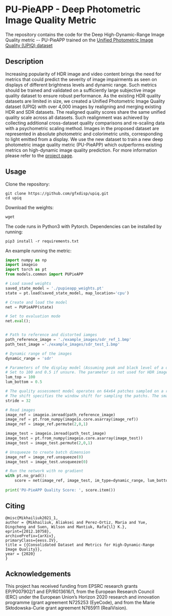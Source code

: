 # PU-PieAPP - Deep Photometric Image Quality Metric

The repository contains the code for the Deep High-Dynamic-Range Image Quality metric -- PU-PieAPP trained on the [Unified Photometric Image Quality (UPIQ) dataset](https://www.repository.cam.ac.uk/handle/1810/315373)

## Description

Increasing popularity of HDR image and video content brings the need for metrics that could predict the severity of image impairments as seen on displays of different brightness levels and dynamic range. Such metrics should be trained and validated on a sufficiently large subjective image quality dataset to ensure robust performance. As the existing HDR quality datasets are limited in size, we created a Unified Photometric Image Quality dataset (UPIQ) with over 4,000 images by realigning and merging existing HDR and SDR datasets. The realigned quality scores share the same unified quality scale across all datasets. Such realignment was achieved by collecting additional cross-dataset quality comparisons and re-scaling data with a psychometric scaling method. Images in the proposed dataset are represented in absolute photometric and colorimetric units, corresponding to light emitted from a display. We use the new dataset to train a new deep photometric image quality metric (PU-PieAPP) which outperforms existing metrics on high-dynamic image quality prediction. For more information please refer to the [project page](https://www.cl.cam.ac.uk/research/rainbow/projects/upiq/).

## Usage

Clone the repository:

```
git clone https://github.com/gfxdisp/upiq.git
cd upiq
```

Download the weights:
```
wget
```

The code runs in Python3 with Pytorch. Dependencies can be installed by running:

```
pip3 install -r requirements.txt
```

An example running the metric:

```python
import numpy as np
import imageio
import torch as pt
from models.common import PUPieAPP

# Load saved weights
saved_state_model = './pupieapp_weights.pt'
state = pt.load(saved_state_model, map_location='cpu')

# Create and load the model
net = PUPieAPP(state)

# Set to evaluation mode
net.eval();


# Path to reference and distorted iamges
path_reference_image = './example_images/sdr_ref_1.bmp'
path_test_image ='./example_images/sdr_test_1.bmp'

# Dynamic range of the images
dynamic_range = 'sdr'

# Parameters of the display model (Assuming peak and black level of a display on which LDR image is shown).
# Set to 100 and 0.5 if unsure. The parameter is not used for HDR images as these are given in luminance values.
lum_top = 100
lum_bottom = 0.5

# The quality assessment model operates on 64x64 patches sampled on a regular grid. 
# The shift specifies the window shift for sampling the patchs. The smaller the shift the more accurate the model is.
stride = 32

# Read images 
image_ref = imageio.imread(path_reference_image)
image_ref = pt.from_numpy(imageio.core.asarray(image_ref))
image_ref = image_ref.permute(2,0,1)

image_test = imageio.imread(path_test_image)
image_test = pt.from_numpy(imageio.core.asarray(image_test))
image_test = image_test.permute(2,0,1)

# Unsqueeze to create batch dimension
image_ref = image_ref.unsqueeze(0)
image_test = image_test.unsqueeze(0)

# Run the network with no gradient
with pt.no_grad():
    score = net(image_ref, image_test, im_type=dynamic_range, lum_bottom=lum_bottom, lum_top=lum_top, stride=stride)
    
print('PU-PieAPP Quality Score: ', score.item())
```

## Citing


```
@misc{Mikhailiuk2021_1, 
author = {Mikhailiuk, Aliaksei and Perez-Ortiz, Maria and Yue, Dingcheng and Suen, Wilson and Mantiuk, Rafa{\l} K.}, 
eprint={2012.10758}, 
archivePrefix={arXiv}, 
primaryClass={eess.IV}, 
title = {{Consolidated Dataset and Metrics for High-Dynamic-Range Image Quality}}, 
year = {2020} 
}
```

## Acknowledgements

This project has received funding from EPSRC research grants EP/P007902/1 and EP/R013616/1, from the European Research Council (ERC) under the European Union’s Horizon 2020 research and innovation programme (grant agreement N725253 (EyeCode), and from the Marie Skłodowska-Curie grant agreement N765911 (RealVision).
